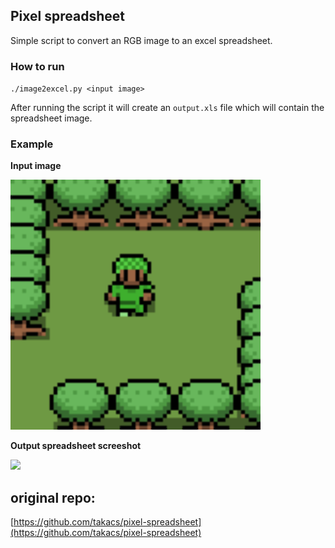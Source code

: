 ## Pixel spreadsheet

Simple script to convert an RGB image to an excel spreadsheet.

### How to run

`./image2excel.py <input image>`

After running the script it will create an `output.xls` file which will contain the spreadsheet image.

### Example

**Input image**

<img src="me.png" width=400>

**Output spreadsheet screeshot**

<img src="me-spreadsheet" width=400>


## original repo:
[https://github.com/takacs/pixel-spreadsheet](https://github.com/takacs/pixel-spreadsheet)
